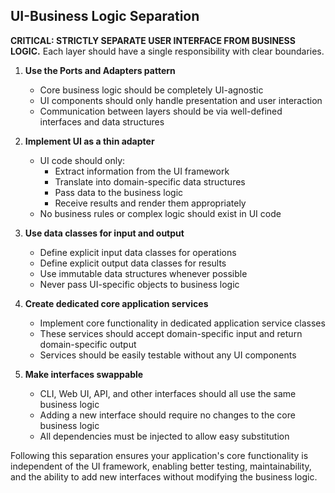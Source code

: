 ## UI-Business Logic Separation

**CRITICAL: STRICTLY SEPARATE USER INTERFACE FROM BUSINESS LOGIC.** Each layer should have a single responsibility with clear boundaries.

1. **Use the Ports and Adapters pattern**
   - Core business logic should be completely UI-agnostic
   - UI components should only handle presentation and user interaction
   - Communication between layers should be via well-defined interfaces and data structures

2. **Implement UI as a thin adapter**
   - UI code should only:
     - Extract information from the UI framework
     - Translate into domain-specific data structures
     - Pass data to the business logic
     - Receive results and render them appropriately
   - No business rules or complex logic should exist in UI code

3. **Use data classes for input and output**
   - Define explicit input data classes for operations
   - Define explicit output data classes for results
   - Use immutable data structures whenever possible
   - Never pass UI-specific objects to business logic

4. **Create dedicated core application services**
   - Implement core functionality in dedicated application service classes
   - These services should accept domain-specific input and return domain-specific output
   - Services should be easily testable without any UI components

5. **Make interfaces swappable**
   - CLI, Web UI, API, and other interfaces should all use the same business logic
   - Adding a new interface should require no changes to the core business logic
   - All dependencies must be injected to allow easy substitution

Following this separation ensures your application's core functionality is independent of the UI framework, enabling better testing, maintainability, and the ability to add new interfaces without modifying the business logic.
